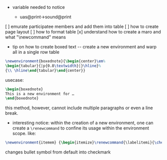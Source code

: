 * variable needed to notice

    * uas@print->sound@print

[ ] emurate participatee members and add them into table
[ ] how to create page layout
[ ] how to format table
[x] understand how to create a maro and what "\newcommand" means

* tip on how to create boxed text -- create a new environment and warp all in a single row table
```Latex
\newenvironment{boxednote}{\begin{center}\em% 
\begin{tabular}{|p{0.8\textwidth}|}\hline}% 
{\\ \hline\end{tabular}\end{center}}
```
usecase:
```Latex
\begin{boxednote} 
This is a new environment for … 
\end{boxednote}
```
this method, however, cannot include multiple paragraphs or even a line break.
* interesting notice: within the creation of a new environment, one can create a `\renewcommand` to confine its usage within the environment scope. like:
```Latex
\newenvironment{itemem} {\begin{itemize}\renewcommand{\labelitemi}{\checkmark}}{\end{itemize}}
```
changes bullet symbol from default into checkmark

